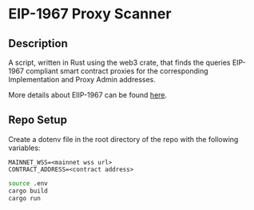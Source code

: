 # EIP-1967 Proxy Scanner

## Description
A script, written in Rust using the web3 crate, that finds the queries EIP-1967 compliant smart contract proxies for the corresponding Implementation and Proxy Admin addresses.

More details about EIIP-1967 can be found [here](https://eips.ethereum.org/EIPS/eip-1967).

## Repo Setup
Create a dotenv file in the root directory of the repo with the following variables:

```env
MAINNET_WSS=<mainnet wss url>
CONTRACT_ADDRESS=<contract address>
```

```bash
source .env
cargo build
cargo run
```